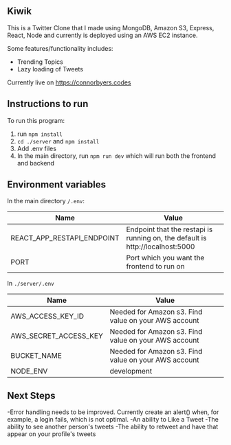## Kiwik

This is a Twitter Clone that I made using MongoDB, Amazon S3, Express, React, Node and currently is deployed using an AWS EC2 instance.

Some features/functionality includes:
- Trending Topics
- Lazy loading of Tweets

Currently live on https://connorbyers.codes

## Instructions to run

To run this program:
1. run `npm install`
2. `cd ./server` and `npm install`
3. Add .env files
4. In the main directory, run `npm run dev` which will run both the frontend and backend

## Environment variables

In the main directory `/.env`:

|Name                        | Value|
|--------------------------- | ---- |
|REACT_APP_RESTAPI_ENDPOINT  | Endpoint that the restapi is running on, the default is http://localhost:5000|
|PORT                        | Port which you want the frontend to run on|

In `./server/.env`

|Name                        | Value |
| -------------------------- | ------ |
|AWS_ACCESS_KEY_ID           | Needed for Amazon s3. Find value on your AWS account|
|AWS_SECRET_ACCESS_KEY       | Needed for Amazon s3. Find value on your AWS account|
|BUCKET_NAME                 | Needed for Amazon s3. Find value on your AWS account|
|NODE_ENV                    | development|

## Next Steps

-Error handling needs to be improved. Currently create an alert() when, for example, a login fails, which is not optimal.
-An ability to Like a Tweet
-The ability to see another person's tweets
-The ability to retweet and have that appear on your profile's tweets
